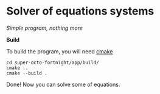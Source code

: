 
# Solver of equations systems
*Simple program, nothing more*

__Build__

To build the program, you will need [cmake](https://cmake.org/)
```
cd super-octo-fortnight/app/build/
cmake ..
cmake --build .
```
Done! Now you can solve some of equations.
